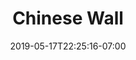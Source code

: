 ---
weight: 10
date: "2019-05-17T22:25:16-07:00"
title: "Chinese Wall"
image: "chinese_wall.png"
color: "#ffffff"
buttons:
  - i18n: view
    url: "https://juuljuul.itch.io/chinese-wall"
---